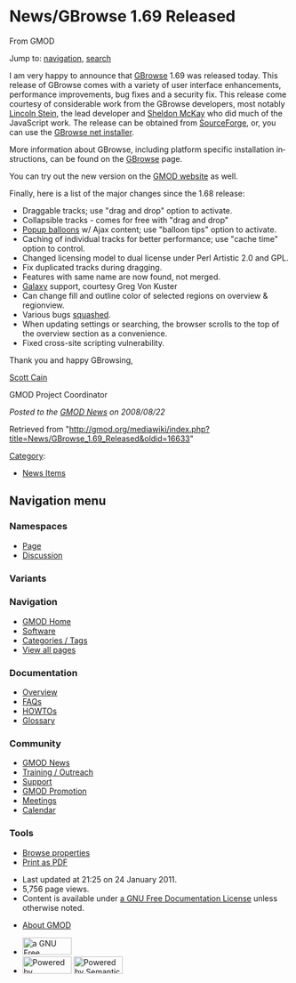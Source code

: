 <div id="mw-page-base" class="noprint">

</div>

<div id="mw-head-base" class="noprint">

</div>

<div id="content" class="mw-body" role="main">

<span id="top"></span>

<div id="mw-js-message" style="display:none;">

</div>



# <span dir="auto">News/GBrowse 1.69 Released</span>

<div id="bodyContent">

<div id="siteSub">

From GMOD

</div>

<div id="contentSub">

</div>

<div id="jump-to-nav" class="mw-jump">

Jump to: [navigation](#mw-navigation), [search](#p-search)

</div>

<div id="mw-content-text" class="mw-content-ltr" lang="en" dir="ltr">

I am very happy to announce that [GBrowse](../GBrowse.1 "GBrowse") 1.69
was released today. This release of GBrowse comes with a variety of user
interface enhancements, performance improvements, bug fixes and a
security fix. This release come courtesy of considerable work from the
GBrowse developers, most notably [Lincoln
Stein](../User:Lstein "User:Lstein"), the lead developer and [Sheldon
McKay](../User:Mckays "User:Mckays") who did much of the JavaScript
work. The release can be obtained from <a
href="http://sourceforge.net/project/showfiles.php?group_id=27707&amp;package_id=34513&amp;release_id=621342"
class="external text" rel="nofollow">SourceForge</a>, or, you can use
the <a
href="http://gmod.cvs.sourceforge.net/*checkout*/gmod/Generic-Genome-Browser/bin/gbrowse_netinstall.pl"
class="external text" rel="nofollow">GBrowse net installer</a>.

More information about GBrowse, including platform specific installation
instructions, can be found on the [GBrowse](../GBrowse.1 "GBrowse")
page.

You can try out the new version on the
<a href="http://gmod.org/cgi-bin/gbrowse/yeast/" class="external text"
rel="nofollow">GMOD website</a> as well.

Finally, here is a list of the major changes since the 1.68 release:

- Draggable tracks; use "drag and drop" option to activate.
- Collapsible tracks - comes for free with "drag and drop"
- [Popup balloons](../GBrowse_Popup_Balloons "GBrowse Popup Balloons")
  w/ Ajax content; use "balloon tips" option to activate.
- Caching of individual tracks for better performance; use "cache time"
  option to control.
- Changed licensing model to dual license under Perl Artistic 2.0 and
  GPL.
- Fix duplicated tracks during dragging.
- Features with same name are now found, not merged.
- [Galaxy](../Galaxy.1 "Galaxy") support, courtesy Greg Von Kuster
- Can change fill and outline color of selected regions on overview &
  regionview.
- Various bugs
  <a href="http://sourceforge.net/tracker/?group_id=27707&amp;atid=391291"
  class="external text" rel="nofollow">squashed</a>.
- When updating settings or searching, the browser scrolls to the top of
  the overview section as a convenience.
- Fixed cross-site scripting vulnerability.

Thank you and happy GBrowsing,

[Scott Cain](../User:Scott "User:Scott")

GMOD Project Coordinator

  

<div class="newsfooter">

*Posted to the [GMOD News](../GMOD_News "GMOD News") on 2008/08/22*

</div>

</div>

<div class="printfooter">

Retrieved from
"<http://gmod.org/mediawiki/index.php?title=News/GBrowse_1.69_Released&oldid=16633>"

</div>

<div id="catlinks" class="catlinks">

<div id="mw-normal-catlinks" class="mw-normal-catlinks">

[Category](../Special:Categories "Special:Categories"):

- [News Items](../Category:News_Items "Category:News Items")

</div>

</div>

<div class="visualClear">

</div>

</div>

</div>

<div id="mw-navigation">

## Navigation menu

<div id="mw-head">



<div id="left-navigation">

<div id="p-namespaces" class="vectorTabs" role="navigation"
aria-labelledby="p-namespaces-label">

### Namespaces

- <span id="ca-nstab-main"><a href="GBrowse_1.69_Released" accesskey="c"
  title="View the content page [c]">Page</a></span>
- <span id="ca-talk"><a
  href="http://gmod.org/mediawiki/index.php?title=Talk:News/GBrowse_1.69_Released&amp;action=edit&amp;redlink=1"
  accesskey="t"
  title="Discussion about the content page [t]">Discussion</a></span>

</div>

<div id="p-variants" class="vectorMenu emptyPortlet" role="navigation"
aria-labelledby="p-variants-label">

### 

### Variants[](#)

<div class="menu">

</div>

</div>

</div>

<div id="right-navigation">





</div>



</div>

</div>

</div>

<div id="mw-panel">

<div id="p-logo" role="banner">

<a href="../Main_Page"
style="background-image: url(../../images/GMOD-cogs.png);"
title="Visit the main page"></a>

</div>

<div id="p-Navigation" class="portal" role="navigation"
aria-labelledby="p-Navigation-label">

### Navigation

<div class="body">

- <span id="n-GMOD-Home">[GMOD Home](../Main_Page)</span>
- <span id="n-Software">[Software](../GMOD_Components)</span>
- <span id="n-Categories-.2F-Tags">[Categories /
  Tags](../Categories)</span>
- <span id="n-View-all-pages">[View all
  pages](../Special:AllPages)</span>

</div>

</div>

<div id="p-Documentation" class="portal" role="navigation"
aria-labelledby="p-Documentation-label">

### Documentation

<div class="body">

- <span id="n-Overview">[Overview](../Overview)</span>
- <span id="n-FAQs">[FAQs](../Category:FAQ)</span>
- <span id="n-HOWTOs">[HOWTOs](../Category:HOWTO)</span>
- <span id="n-Glossary">[Glossary](../Glossary)</span>

</div>

</div>

<div id="p-Community" class="portal" role="navigation"
aria-labelledby="p-Community-label">

### Community

<div class="body">

- <span id="n-GMOD-News">[GMOD News](../GMOD_News)</span>
- <span id="n-Training-.2F-Outreach">[Training /
  Outreach](../Training_and_Outreach)</span>
- <span id="n-Support">[Support](../Support)</span>
- <span id="n-GMOD-Promotion">[GMOD Promotion](../GMOD_Promotion)</span>
- <span id="n-Meetings">[Meetings](../Meetings)</span>
- <span id="n-Calendar">[Calendar](../Calendar)</span>

</div>

</div>

<div id="p-tb" class="portal" role="navigation"
aria-labelledby="p-tb-label">

### Tools

<div class="body">


- <span id="t-smwbrowselink"><a href="../Special:Browse/News-2FGBrowse_1.69_Released"
  rel="smw-browse">Browse properties</a></span>
- <span id="t-pdf">[Print as
  PDF](http://gmod.org/mediawiki/index.php?title=Special:PdfPrint&page=News/GBrowse_1.69_Released)</span>

</div>

</div>

</div>

</div>

<div id="footer" role="contentinfo">

- <span id="footer-info-lastmod">Last updated at 21:25 on 24 January
  2011.</span>
- <span id="footer-info-viewcount">5,756 page views.</span>
- <span id="footer-info-copyright">Content is available under
  <a href="http://www.gnu.org/licenses/fdl-1.3.html" class="external"
  rel="nofollow">a GNU Free Documentation License</a> unless otherwise
  noted.</span>

<!-- -->

- <span id="footer-places-about">[About
  GMOD](../GMOD:About "GMOD:About")</span>

<!-- -->

- <span id="footer-copyrightico">[<img src="http://www.gnu.org/graphics/gfdl-logo-small.png" width="88"
  height="31" alt="a GNU Free Documentation License" />](http://www.gnu.org/licenses/fdl-1.3.html)</span>
- <span id="footer-poweredbyico">[<img
  src="../../mediawiki/skins/common/images/poweredby_mediawiki_88x31.png"
  width="88" height="31" alt="Powered by MediaWiki" />](http://www.mediawiki.org/)
  [<img
  src="../../mediawiki/extensions/SemanticMediaWiki/resources/images/smw_button.png"
  width="88" height="31" alt="Powered by Semantic MediaWiki" />](https://www.semantic-mediawiki.org/wiki/Semantic_MediaWiki)</span>

<div style="clear:both">

</div>

</div>
